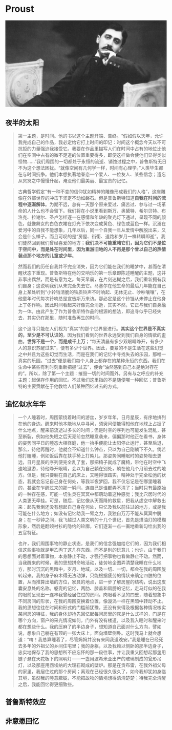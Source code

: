 # Proust
![Proust](Proust.png)

## 夜半的太阳
> 第一主题，是时间。他的书以这个主题开端、告终。“假如假以天年，允许我完成自己的作品，我必定给它打上时间的印记：时间这个概念今天以不可抗拒的力量强迫我接受它。我要在作品里描写人们在时间中占有的地位比他们在空间中占有的微不足道的位置重要得多，即便这样做会使他们显得类似怪物……”我们周围的一切都处于永恒的流逝、销蚀过程之中，普鲁斯特无日不为这个想法困扰。“就像空间有几何学一样，时间有心理学。”人类毕生都在与时间抗争。他们本想执著地眷恋一个爱人、一位友人、某些信念；遗忘从冥冥之中慢慢升起，淹没他们最美丽、最宝贵的记忆。

> 古典哲学假定“有一种不变的信仰犹如精神的雕像形成我们的人格”，这座雕像在外部世界的冲击下坚定不动如磐石。但是普鲁斯特知道**自我在时间的流程中逐渐解体**。为期不远，总有一天那个原来爱过、痛苦过、参与过一场革命的人什么也不会留下。我们将在小说里看到斯万、奥黛特、希尔贝特、布洛克、拉谢尔、圣卢怎样逐一在感情和年龄的聚光灯下通过，呈现不同的颜色，就像舞女的白色衣裙在灯光下依次变成黄色、绿色或蓝色一样。沉溺在爱河中的自我不能想象，几年以后，同一个自我一旦从爱情中解脱出来，又会是什么样子。而且可叹的是“房屋、街衢、道路和岁月一样转瞬即逝”。我们徒然回到我们曾经喜爱的地方；**我们决不可能重睹它们，因为它们不是位于空间中，而是处在时间里，因为重游旧地的人不再是那个曾以自己的热情装点那个地方的儿童或少年**。

> 然而我们的历任自我并不完全消失，因为它们能在我们的睡梦中，甚而在清醒状态下重现。普鲁斯特在他的交响乐的第一乐章即陈述睡醒的主题，这并非事出偶然，而是有意为之。每天早晨，在片刻迷糊之后，我们重新拥有我们自身；这说明我们从未完全失去它。马塞尔在他生命的最后几年能在自己身上某处听到“小铃铛清脆的铁质铃声不时响起、无休无止、吵吵嚷嚷”，在他童年时代每次铃响总是宣告斯万来访。那必定是这个铃铛从未停止在他身上丁冬作响。因此时间看起来好像完全消逝，其实不然，它正与我们自身融为一体。由此产生了作为普鲁斯特作品的根源的想法，即追寻似乎已经失去，其实仍在那里，随时准备再生的时间。

> 这个追寻只能在人们视为“真实”的那个世界里进行。**其实这个世界是不真实的，至少是不可认识的**，因为我们看到的世界永远受到我们自身的情欲的歪曲。**世界不是一个，而是成千上万**；“每天清晨有多少双眼睛睁开，有多少人的意识苏醒过来”，便有多少个世界。因此，要紧的不是生活在这些幻觉之中并且为这些幻觉而生活，而是在我们的记忆中寻找失去的乐园，那唯一真实的乐园。“过去”便是我们每个人身上都存在的某种永恒的东西。我们在生命中某些有利时刻重新把握“过去”，便会“油然感到自己本是绝对存在的”。所以，除了第一个主题：摧毁一切的时间而外，另有与之呼应的补充主题：起保存作用的回忆。不过我们这里指的不是随便哪一种回忆；普鲁斯特的主要贡献在于他教给人们某种回忆过去的方式。

## 追忆似水年华
> 一个人睡着时，周围萦绕着时间的游丝，岁岁年年，日月星辰，有序地排列在他的身边。醒来时他本能地从中寻问，须臾间便能得知他在地球上占据了什么地点，醒来前流逝过多长的时间；但是时空的序列也可能发生混乱，甚至断裂，例如他失眠之后天亮前忽然睡意袭来，偏偏那时他正在看书，身体的姿势同平日的睡态大相径庭，他一抬手便能让太阳停止运行，甚至后退，那么，待他再醒时，他就会不知道什么钟点，只以为自己刚躺下不久。倘若他打瞌睡，例如饭后靠在扶手椅上打盹儿，那姿势同睡眠时的姿势相去更远，日月星辰的序列便完全乱了套，那把椅子就成了魔椅，带他在时空中飞速地遨游，待他睁开眼睛，会以为自己躺在别处，躺在他几个月前去过的地方。但是，我只要躺在自己的床上，又睡得很踏实，精神处于完全松弛的状态，我就会忘记自己身在何处，等我半夜梦回，我不仅忘记是在哪里睡着的，甚至在乍醒过来的那一瞬间，连自己是谁都弄不清了；当时只有最原始的一种存在感，可能一切生灵在冥冥中都萌动着这种感觉；我比穴居时代的人类更无牵挂。可是，随后，记忆像从天而降的救星，把我从虚空中解救出来：起先我倒还没有想起自己身在何处，只忆及我以前住过的地方，或是我可能在什么地方；如没有记忆助我一臂之力，我独自万万不能从冥冥中脱身；在一秒钟之间，我飞越过人类文明的十几个世纪，首先是煤油灯的模糊形象，然后是翻领衬衫的隐约的轮廓，它们逐渐一点一画地重新勾绘出我的五官特征。

> 也许，我们周围事物的静止状态，是我们的信念强加给它们的，因为我们相信这些事物就是甲乙丙丁这几样东西，而不是别的玩意儿；也许，由于我们的思想面对着事物，本身静止不动，才强行把事物也看做静止不动。然而，当我醒来的时候，我的思想拼命地活动，徒劳地企图弄清楚我睡在什么地方，那时沉沉的黑暗中，岁月、地域，以及一切、一切，都会在我的周围旋转起来。我的身子麻木得无法动弹，只能根据疲劳的情状来确定四肢的位置，从而推算出墙的方位，家具的地点，进一步了解房屋的结构，说出这皮囊安息处的名称。躯壳的记忆，两肋、膝盖和肩膀的记忆，走马灯似的在我的眼前呈现出一连串我曾经居住过的房间。肉眼看不见的四壁，随着想象中不同房间的形状，在我的周围变换着位置，像漩涡一样在黑暗中转动不止。我的思想往往在时间和形式的门槛前犹豫，还没有来得及根据各种情况核实某间房的特征，我的身体却抢先回忆起每间房里的床是什么式样的，门是在哪个方向，窗户的采光情况如何，门外有没有楼道，以及我入睡时和醒来时都在想些什么。我的压麻了的半边身子，想知道自己面对什么方向，譬如说，想象自己躺在有顶的一张大床上，面向墙壁侧卧。这时我马上就会想道：“唷！我总算睡着了，尽管妈妈并没有来同我道晚安。”我是睡在已经死去多年的外祖父的乡间住宅里；我的身躯，以及我赖以侧卧的那半边身子，忠实地保存了我的思想所不应忘怀的那一段往事，并让我重又回想起那盏用链子悬在天花板下的照明灯——一盏用波希米亚出产的玻璃制成的瓮形吊灯，以及那座用西埃纳的大理石砌成的壁炉。那是在贡布雷，在我外祖父母的家里，我居住过的那个房间；离现在已经很久很久了，如今我却犹如身临其境，虽然我的睡意朦胧，不能把故物的情境想得清清楚楚；待我完全清醒之后，我能回忆得更细致些。

## 普鲁斯特效应

## 非意愿回忆

